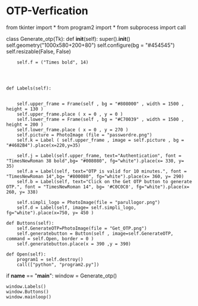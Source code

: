# OTP-Verfication
from tkinter import *
from program2 import *
from subprocess import call

class Generate_otp(Tk):
    def __init__(self):
        super().__init__()
        self.geometry("1000x580+200+80")
        self.configure(bg = "#454545")
        self.resizable(False, False)

        self.f = ("Times bold", 14)

    
        
        
    def Labels(self):
        
        
        self.upper_frame = Frame(self , bg = "#808000" , width = 1500 , height = 130 )
        self.upper_frame.place ( x = 0 , y = 0 )
        self.lower_frame = Frame(self , bg = "#C70039" , width = 1500 , height = 200 )
        self.lower_frame.place ( x = 0 , y = 270 )
        self.picture = PhotoImage (file = "passwordre.png")
        self.k = Label ( self.upper_frame , image = self.picture , bg = "#4682B4").place(x=220,y=35)

        self.j = Label(self.upper_frame, text="Authentication", font = "TimesNewRoman 38 bold",bg= "#008080", fg="white").place(x= 330, y= 35)
        self.a = Label(self, text="OTP is valid for 10 minutes.", font = "TimesNewRoman 14",bg= "#800080", fg="white").place(x= 360, y= 290)
        self.b = Label(self, text="Click on the Get OTP button to generate OTP.", font = "TimesNewRoman 14", bg= '#C0C0C0', fg="white").place(x= 260, y= 338)
        
        self.simpli_logo = PhotoImage(file = "parullogor.png")
        self.d = Label(self, image= self.simpli_logo, fg="white").place(x=750, y= 450 )

    def Buttons(self):
        self.GenerateOTP=PhotoImage(file = "Get_OTP.png")
        self.generatebutton = Button(self , image=self.GenerateOTP, command = self.Open, border = 0 )
        self.generatebutton.place(x = 390 ,y = 390)
    
    def Open(self):
        program1 = self.destroy()
        call(["python", "program2.py"])  

 

if __name__ == "__main__":
    window = Generate_otp()
    
    window.Labels()
    window.Buttons()
    window.mainloop()

